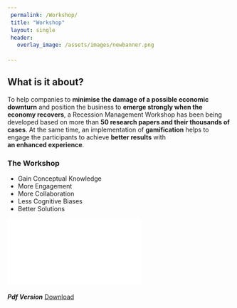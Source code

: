 ```yaml
---
 permalink: /Workshop/
 title: "Workshop"
 layout: single
 header:
   overlay_image: /assets/images/newbanner.png

---
```


## What is it about?

To help companies to **minimise the damage of a possible economic downturn** and position the business to **emerge strongly when the economy recovers**, a Recession Management Workshop has been being developed based on more than **50 research papers and their thousands of cases**. At the same time, an implementation of **gamification** helps to engage the participants to achieve **better results** with **an enhanced experience**.

### The Workshop
 
* Gain Conceptual Knowledge
* More Engagement 
* More Collaboration 
* Less Cognitive Biases
* Better Solutions
 
![Workshop process](/assets/images/process.pdf)

***Pdf Version***
 <a href="/assets/images/Gamified_RE_2_Papers.pdf" download>Download</a>


